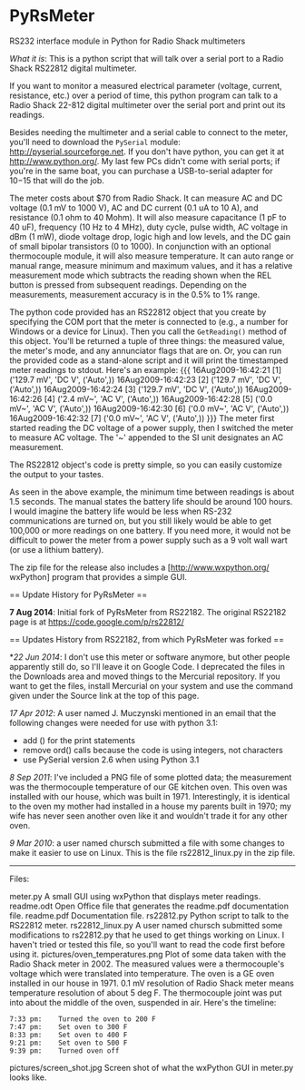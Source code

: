 PyRsMeter
=========

RS232 interface module in Python for Radio Shack multimeters

*What it is*:  This is a python script that will talk over a serial
port to a Radio Shack RS22812 digital multimeter.  

If you want to monitor a measured electrical parameter (voltage,
current, resistance, etc.) over a period of time, this python program
can talk to a Radio Shack 22-812 digital multimeter over the serial
port and print out its readings.

Besides needing the multimeter and a serial cable to connect to the
meter, you'll need to download the `PySerial` module:
http://pyserial.sourceforge.net.  If you don't have python, you can
get it at http://www.python.org/.  My last few PCs didn't come with
serial ports; if you're in the same boat, you can purchase a
USB-to-serial adapter for $10-$15 that will do the job.

The meter costs about $70 from Radio Shack.  It can measure AC and DC
voltage (0.1 mV to 1000 V), AC and DC current (0.1 uA to 10 A), and
resistance (0.1 ohm to 40 Mohm).  It will also measure capacitance (1
pF to 40 uF), frequency (10 Hz to 4 MHz), duty cycle, pulse width, AC
voltage in dBm (1 mW), diode voltage drop, logic high and low levels,
and the DC gain of small bipolar transistors (0 to 1000).  In
conjunction with an optional thermocouple module, it will also measure
temperature.  It can auto range or manual range, measure minimum and
maximum values, and it has a relative measurement mode which subtracts
the reading shown when the REL button is pressed from subsequent
readings.  Depending on the measurements, measurement accuracy is in
the 0.5% to 1% range.

The python code provided has an RS22812 object that you create by
specifying the COM port that the meter is connected to (e.g., a number
for Windows or a device for Linux).  Then you call the `GetReading()`
method of this object.  You'll be returned a tuple of three things:
the measured value, the meter's mode, and any annunciator flags that
are on.  Or, you can run the provided code as a stand-alone script and
it will print the timestamped meter readings to stdout.  Here's an
example:
{{{
16Aug2009-16:42:21 [1] ('129.7 mV', 'DC V', ('Auto',))
16Aug2009-16:42:23 [2] ('129.7 mV', 'DC V', ('Auto',))
16Aug2009-16:42:24 [3] ('129.7 mV', 'DC V', ('Auto',))
16Aug2009-16:42:26 [4] ('2.4 mV~', 'AC V', ('Auto',))
16Aug2009-16:42:28 [5] ('0.0 mV~', 'AC V', ('Auto',))
16Aug2009-16:42:30 [6] ('0.0 mV~', 'AC V', ('Auto',))
16Aug2009-16:42:32 [7] ('0.0 mV~', 'AC V', ('Auto',))
}}}
The meter first started reading the DC voltage of a power supply, then
I switched the meter to measure AC voltage.  The '~' appended to the
SI unit designates an AC measurement.

The RS22812 object's code is pretty simple, so you can easily
customize the output to your tastes.

As seen in the above example, the minimum time between readings is
about 1.5 seconds.  The manual states the battery life should be
around 100 hours.  I would imagine the battery life would be less when
RS-232 communications are turned on, but you still likely would be
able to get 100,000 or more readings on one battery.  If you need
more, it would not be difficult to power the meter from a power supply
such as a 9 volt wall wart (or use a lithium battery).

The zip file for the release also includes a [http://www.wxpython.org/
wxPython] program that provides a simple GUI.

== Update History for PyRsMeter ==

**7 Aug 2014**: Initial fork of PyRsMeter from RS22182.  The original
RS22182 page is at https://code.google.com/p/rs22812/

== Updates History from RS22182, from which PyRsMeter was forked ==

**22 Jun 2014*:  I don't use this meter or software anymore, but other
people apparently still do, so I'll leave it on Google Code.  I
deprecated the files in the Downloads area and moved things to the
Mercurial repository.  If you want to get the files, install Mercurial
on your system and use the command given under the Source link at the
top of this page.

*17 Apr 2012*:  A user named J. Muczynski mentioned in an email
that the following changes were needed for use with python 3.1:

  * add () for the print statements
  * remove ord() calls because the code is using integers, not
    characters
  * use PySerial version 2.6 when using Python 3.1

*8 Sep 2011*:  I've included a PNG file of some plotted data; the
measurement was the thermocouple temperature of our GE kitchen oven.
This oven was installed with our house, which was built in 1971.
Interestingly, it is identical to the oven my mother had installed in
a house my parents built in 1970; my wife has never seen another oven
like it and wouldn't trade it for any other oven.

*9 Mar 2010*:  a user named chursch submitted a file with some
changes to make it easier to use on Linux.  This is the file
rs22812_linux.py in the zip file.

----------------------------------------------------------------------
Files:

meter.py
    A small GUI using wxPython that displays meter readings.
readme.odt
    Open Office file that generates the readme.pdf documentation file.
readme.pdf
    Documentation file.
rs22812.py
    Python script to talk to the RS22812 meter.
rs22812_linux.py
    A user named chursch submitted some modifications to rs22812.py
    that he used to get things working on Linux.  I haven't tried or
    tested this file, so you'll want to read the code first before
    using it.
pictures/oven_temperatures.png
    Plot of some data taken with the Radio Shack meter in 2002.  The
    measured values were a thermocouple's voltage which were
    translated into temperature.  The oven is a GE oven installed in
    our house in 1971.  0.1 mV resolution of Radio Shack meter means
    temperature resolution of about 5 deg F.  The thermocouple joint
    was put into about the middle of the oven, suspended in air.
    Here's the timeline:

    7:33 pm:    Turned the oven to 200 F
    7:47 pm:    Set oven to 300 F
    8:33 pm:    Set oven to 400 F
    9:21 pm:    Set oven to 500 F
    9:39 pm:    Turned oven off
pictures/screen_shot.jpg
    Screen shot of what the wxPython GUI in meter.py looks like.



